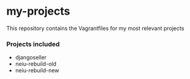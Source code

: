 # my-projects
This repository contains the Vagrantfiles for my most relevant projects

### Projects included

* djangoseller
* neiu-rebuild-old
* neiu-rebuild-new
